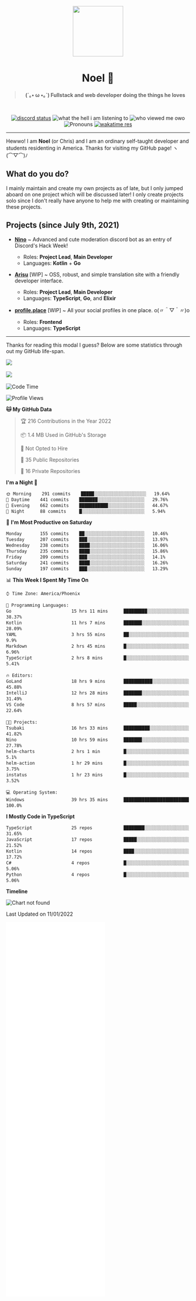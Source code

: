 <div align='center'>
  <div align='center'>
    <img
      src='https://cdn.floofy.dev/art/icons/icon_cinnamonserval.png'
      width='138'
      height='138'
    />
  </div>
  <h1>Noel 🐾</h1>
  <blockquote><strong>(´｡• ω •｡`) Fullstack and web developer doing the things he loves</strong></blockquote>

  <br />

  <a href='https://discord.com/users/280158289667555328' target='_blank'><img alt="discord status" src="https://dev.discordprofiles.me/badge/status/280158289667555328" /></a>
  <img alt="what the hell i am listening to" src="https://dev.discordprofiles.me/badge/spotify/280158289667555328" />
  <img alt="who viewed me owo" src="https://komarev.com/ghpvc/?username=auguwu" />
  <img alt='Pronouns' src='https://img.shields.io/endpoint?url=https://pronoundb.org/shields/6004d014406af11e4593a013' />
  <a href="https://wakatime.com/@auguwu" target='_blank'>
    <img alt='wakatime res' src='https://wakatime.com/badge/user/89736485-42ec-4c0f-a2f3-481db74514dc.svg' />
  </a>
</div>

<hr />

Hewwo! I am **Noel** (or Chris) and I am an ordinary self-taught developer and students residenting in America. Thanks for visiting my GitHub page! ヽ(⌒▽⌒)ﾉ

## What do you do?
I mainly maintain and create my own projects as of late, but I only jumped aboard on one project which will be discussed later! I only create projects
solo since I don't really have anyone to help me with creating or maintaining these projects.

## Projects (since July 9th, 2021)
- [**Nino**](https://nino.sh) ~ Advanced and cute moderation discord bot as an entry of Discord's Hack Week!
  - Roles: **Project Lead**, **Main Developer**
  - Languages: **Kotlin** + **Go**

- [**Arisu**](https://arisu.land) [WIP] ~ OSS, robust, and simple translation site with a friendly developer interface.
  - Roles: **Project Lead**, **Main Developer**
  - Languages: **TypeScript**, **Go**, and **Elixir**

- [**profile.place**](https://profile.place) [WIP] ~ All your social profiles in one place. o(〃＾▽＾〃)o
  - Roles: **Frontend**
  - Languages: **TypeScript**

---

Thanks for reading this modal I guess? Below are some statistics through out my GitHub life-span.

![](https://github-readme-stats.vercel.app/api?username=auguwu&count_private=true&show_icons=true&theme=gruvbox)

![](https://github-readme-stats.vercel.app/api/top-langs/?username=auguwu&layout=compact&theme=gruvbox)

<!--START_SECTION:waka-->
![Code Time](http://img.shields.io/badge/Code%20Time-2%2C619%20hrs%2056%20mins-blue)

![Profile Views](http://img.shields.io/badge/Profile%20Views-24-blue)

**🐱 My GitHub Data** 

> 🏆 216 Contributions in the Year 2022
 > 
> 📦 1.4 MB Used in GitHub's Storage 
 > 
> 🚫 Not Opted to Hire
 > 
> 📜 35 Public Repositories 
 > 
> 🔑 16 Private Repositories  
 > 
**I'm a Night 🦉** 

```text
🌞 Morning    291 commits    █████░░░░░░░░░░░░░░░░░░░░   19.64% 
🌆 Daytime    441 commits    ███████░░░░░░░░░░░░░░░░░░   29.76% 
🌃 Evening    662 commits    ███████████░░░░░░░░░░░░░░   44.67% 
🌙 Night      88 commits     █░░░░░░░░░░░░░░░░░░░░░░░░   5.94%

```
📅 **I'm Most Productive on Saturday** 

```text
Monday       155 commits    ██░░░░░░░░░░░░░░░░░░░░░░░   10.46% 
Tuesday      207 commits    ███░░░░░░░░░░░░░░░░░░░░░░   13.97% 
Wednesday    238 commits    ████░░░░░░░░░░░░░░░░░░░░░   16.06% 
Thursday     235 commits    ████░░░░░░░░░░░░░░░░░░░░░   15.86% 
Friday       209 commits    ███░░░░░░░░░░░░░░░░░░░░░░   14.1% 
Saturday     241 commits    ████░░░░░░░░░░░░░░░░░░░░░   16.26% 
Sunday       197 commits    ███░░░░░░░░░░░░░░░░░░░░░░   13.29%

```


📊 **This Week I Spent My Time On** 

```text
⌚︎ Time Zone: America/Phoenix

💬 Programming Languages: 
Go                       15 hrs 11 mins      █████████░░░░░░░░░░░░░░░░   38.37% 
Kotlin                   11 hrs 7 mins       ███████░░░░░░░░░░░░░░░░░░   28.09% 
YAML                     3 hrs 55 mins       ██░░░░░░░░░░░░░░░░░░░░░░░   9.9% 
Markdown                 2 hrs 45 mins       █░░░░░░░░░░░░░░░░░░░░░░░░   6.96% 
TypeScript               2 hrs 8 mins        █░░░░░░░░░░░░░░░░░░░░░░░░   5.41%

🔥 Editors: 
GoLand                   18 hrs 9 mins       ███████████░░░░░░░░░░░░░░   45.88% 
IntelliJ                 12 hrs 28 mins      ███████░░░░░░░░░░░░░░░░░░   31.49% 
VS Code                  8 hrs 57 mins       █████░░░░░░░░░░░░░░░░░░░░   22.64%

🐱‍💻 Projects: 
Tsubaki                  16 hrs 33 mins      ██████████░░░░░░░░░░░░░░░   41.82% 
Nino                     10 hrs 59 mins      ███████░░░░░░░░░░░░░░░░░░   27.78% 
helm-charts              2 hrs 1 min         █░░░░░░░░░░░░░░░░░░░░░░░░   5.1% 
helm-action              1 hr 29 mins        █░░░░░░░░░░░░░░░░░░░░░░░░   3.75% 
instatus                 1 hr 23 mins        █░░░░░░░░░░░░░░░░░░░░░░░░   3.52%

💻 Operating System: 
Windows                  39 hrs 35 mins      █████████████████████████   100.0%

```

**I Mostly Code in TypeScript** 

```text
TypeScript               25 repos            ████████░░░░░░░░░░░░░░░░░   31.65% 
JavaScript               17 repos            █████░░░░░░░░░░░░░░░░░░░░   21.52% 
Kotlin                   14 repos            ████░░░░░░░░░░░░░░░░░░░░░   17.72% 
C#                       4 repos             █░░░░░░░░░░░░░░░░░░░░░░░░   5.06% 
Python                   4 repos             █░░░░░░░░░░░░░░░░░░░░░░░░   5.06%

```


**Timeline**

![Chart not found](https://raw.githubusercontent.com/auguwu/auguwu/master/charts/bar_graph.png) 


 Last Updated on 11/01/2022
<!--END_SECTION:waka-->

![](./github-metrics.svg)

